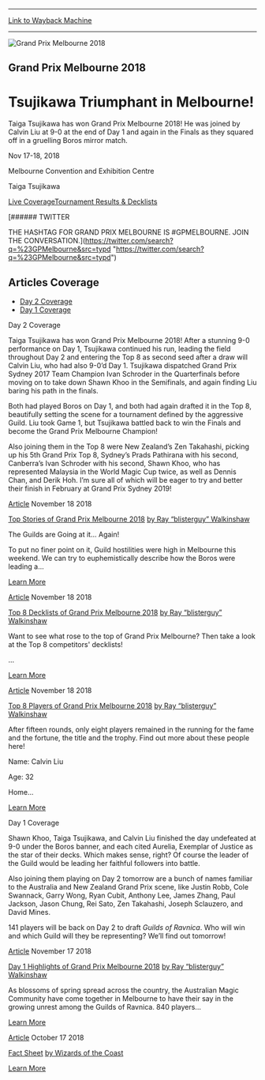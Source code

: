 
---
[Link to Wayback Machine](https://web.archive.org/web/20200922153356/https://magic.wizards.com/en/events/coverage/gpmel18)

[_metadata_:generator]:- "Drupal 7 (http://drupal.org)"
[_metadata_:node]:- "1355986"
[_metadata_:source]:- "div-block-system-main"
[_metadata_:title]:- "Grand Prix Melbourne 2018"
[_metadata_:wayback_capture_timestamp]:- "2020-09-22 15:33:56"
[_metadata_:wayback_raw_url]:- "https://web.archive.org/web/20200922153356id_/https://magic.wizards.com/en/events/coverage/gpmel18"
[_metadata_:wayback_url]:- "https://magic.wizards.com/en/events/coverage/gpmel18"
---










![Grand Prix Melbourne 2018](https://media.magic.wizards.com/gpmel18-Trophy-Header.jpg)




Grand Prix Melbourne 2018
-------------------------


Tsujikawa Triumphant in Melbourne!
==================================




Taiga Tsujikawa has won Grand Prix Melbourne 2018! He was joined by Calvin Liu at 9-0 at the end of Day 1 and again in the Finals as they squared off in a gruelling Boros mirror match.






Nov 17-18, 2018


Melbourne Convention and Exhibition Centre



Taiga Tsujikawa













[Live Coverage](/en/events/coverage/gpmel18)[Tournament Results & Decklists](/en/events/coverage/gpmel18/tournament-results) 






[###### TWITTER


THE HASHTAG FOR GRAND PRIX MELBOURNE IS #GPMELBOURNE. JOIN THE CONVERSATION.](https://twitter.com/search?q=%23GPMelbourne&src=typd "https://twitter.com/search?q=%23GPMelbourne&src=typd")



Articles Coverage
-----------------




* [Day 2 Coverage](#tabs-0)
* [Day 1 Coverage](#tabs-1)


Day 2 Coverage



Taiga Tsujikawa has won Grand Prix Melbourne 2018! After a stunning 9-0 performance on Day 1, Tsujikawa continued his run, leading the field throughout Day 2 and entering the Top 8 as second seed after a draw will Calvin Liu, who had also 9-0’d Day 1. Tsujikawa dispatched Grand Prix Sydney 2017 Team Champion Ivan Schroder in the Quarterfinals before moving on to take down Shawn Khoo in the Semifinals, and again finding Liu baring his path in the finals.


Both had played Boros on Day 1, and both had again drafted it in the Top 8, beautifully setting the scene for a tournament defined by the aggressive Guild. Liu took Game 1, but Tsujikawa battled back to win the Finals and become the Grand Prix Melbourne Champion!


Also joining them in the Top 8 were New Zealand’s Zen Takahashi, picking up his 5th Grand Prix Top 8, Sydney’s Prads Pathirana with his second, Canberra’s Ivan Schroder with his second, Shawn Khoo, who has represented Malaysia in the World Magic Cup twice, as well as Dennis Chan, and Derik Hoh. I’m sure all of which will be eager to try and better their finish in February at Grand Prix Sydney 2019!








[Article](/en/events/coverage/gpmel18/top-stories-grand-prix-melbourne-2018-2018-11-18)
 November 18 2018 


[Top Stories of Grand Prix Melbourne 2018](/en/events/coverage/gpmel18/top-stories-grand-prix-melbourne-2018-2018-11-18)
[by Ray “blisterguy” Walkinshaw](/en/events/coverage/gpmel18/top-stories-grand-prix-melbourne-2018-2018-11-18)

The Guilds are Going at it... Again!

To put no finer point on it, Guild hostilities were high in Melbourne this weekend. We can try to euphemistically describe how the Boros were leading a...


[Learn More](/en/events/coverage/gpmel18/top-stories-grand-prix-melbourne-2018-2018-11-18)










[Article](/en/events/coverage/gpmel18/top-8-decklists-grand-prix-melbourne-2018-2018-11-18)
 November 18 2018 


[Top 8 Decklists of Grand Prix Melbourne 2018](/en/events/coverage/gpmel18/top-8-decklists-grand-prix-melbourne-2018-2018-11-18)
[by Ray “blisterguy” Walkinshaw](/en/events/coverage/gpmel18/top-8-decklists-grand-prix-melbourne-2018-2018-11-18)

Want to see what rose to the top of Grand Prix Melbourne? Then take a look at the Top 8 competitors' decklists!



 

 
 
 
 ...


[Learn More](/en/events/coverage/gpmel18/top-8-decklists-grand-prix-melbourne-2018-2018-11-18)










[Article](/en/events/coverage/gpmel18/top-8-players-grand-prix-melbourne-2018-2018-11-18)
 November 18 2018 


[Top 8 Players of Grand Prix Melbourne 2018](/en/events/coverage/gpmel18/top-8-players-grand-prix-melbourne-2018-2018-11-18)
[by Ray “blisterguy” Walkinshaw](/en/events/coverage/gpmel18/top-8-players-grand-prix-melbourne-2018-2018-11-18)

After fifteen rounds, only eight players remained in the running for the fame and the fortune, the title and the trophy. Find out more about these people here!





Name: Calvin Liu

Age: 32

Home...


[Learn More](/en/events/coverage/gpmel18/top-8-players-grand-prix-melbourne-2018-2018-11-18)











Day 1 Coverage



Shawn Khoo, Taiga Tsujikawa, and Calvin Liu finished the day undefeated at 9-0 under the Boros banner, and each cited Aurelia, Exemplar of Justice as the star of their decks. Which makes sense, right? Of course the leader of the Guild would be leading her faithful followers into battle.


Also joining them playing on Day 2 tomorrow are a bunch of names familiar to the Australia and New Zealand Grand Prix scene, like Justin Robb, Cole Swannack, Garry Wong, Ryan Cubit, Anthony Lee, James Zhang, Paul Jackson, Jason Chung, Rei Sato, Zen Takahashi, Joseph Sclauzero, and David Mines.


141 players will be back on Day 2 to draft *Guilds of Ravnica*. Who will win and which Guild will they be representing? We’ll find out tomorrow!








[Article](/en/events/coverage/gpmel18/day-1-highlights-grand-prix-melbourne-2018-2018-11-17)
 November 17 2018 


[Day 1 Highlights of Grand Prix Melbourne 2018](/en/events/coverage/gpmel18/day-1-highlights-grand-prix-melbourne-2018-2018-11-17)
[by Ray “blisterguy” Walkinshaw](/en/events/coverage/gpmel18/day-1-highlights-grand-prix-melbourne-2018-2018-11-17)

As blossoms of spring spread across the country, the Australian Magic Community have come together in Melbourne to have their say in the growing unrest among the Guilds of Ravnica. 840 players...


[Learn More](/en/events/coverage/gpmel18/day-1-highlights-grand-prix-melbourne-2018-2018-11-17)










[Article](/en/events/coverage/gpmel18/fact-sheet)
 October 17 2018 


[Fact Sheet](/en/events/coverage/gpmel18/fact-sheet)
[by Wizards of the Coast](/en/events/coverage/gpmel18/fact-sheet)


[Learn More](/en/events/coverage/gpmel18/fact-sheet)
















